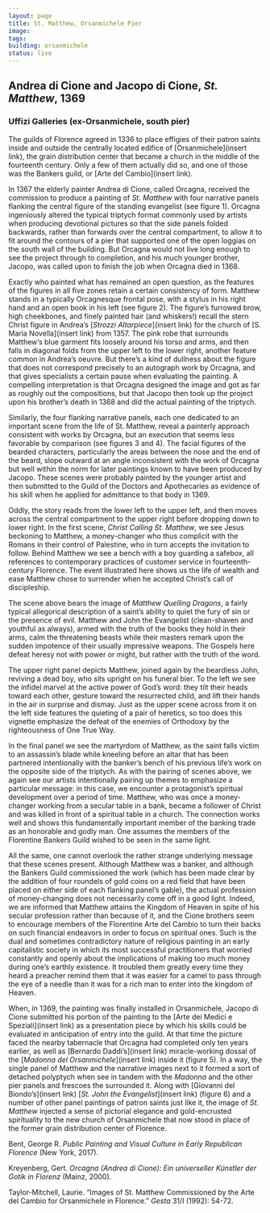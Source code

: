 ```yaml
---
layout: page
title: St. Matthew, Orsanmichele Pier
image:
tags:
building: orsanmichele
status: live
---
```


## Andrea di Cione and Jacopo di Cione, *St. Matthew*, 1369
### Uffizi Galleries (ex-Orsanmichele, south pier)

<!-- more -->

The guilds of Florence agreed in 1336 to place effigies of their patron saints inside and outside the centrally located edifice of [Orsanmichele](insert link), the grain distribution center that became a church in the middle of the fourteenth century. Only a few of them actually did so, and one of those was the Bankers guild, or [Arte del Cambio](insert link).

<!-- more -->

In 1367 the elderly painter Andrea di Cione, called Orcagna, received the commission to produce a painting of *St. Matthew* with four narrative panels flanking the central figure of the standing evangelist (see figure 1). Orcagna ingeniously altered the typical triptych format commonly used by artists when producing devotional pictures so that the side panels folded backwards, rather than forwards over the central compartment, to allow it to fit around the contours of a pier that supported one of the open loggias on the south wall of the building. But Orcagna would not live long enough to see the project through to completion, and his much younger brother, Jacopo, was called upon to finish the job when Orcagna died in 1368.


Exactly who painted what has remained an open question, as the features of the figures in all five zones retain a certain consistency of form. Matthew stands in a typically Orcagnesque frontal pose, with a stylus in his right hand and an open book in his left (see figure 2). The figure’s furrowed brow, high cheekbones, and finely painted hair (and whiskers!) recall the stern Christ figure in Andrea’s [*Strozzi Altarpiece*](insert link) for the church of [S. Maria Novella](insert link) from 1357. The pink robe that surrounds Matthew’s blue garment fits loosely around his torso and arms, and then falls in diagonal folds from the upper left to the lower right, another feature common in Andrea’s oeuvre. But there’s a kind of dullness about the figure that does not correspond precisely to an autograph work by Orcagna, and that gives specialists a certain pause when evaluating the painting. A compelling interpretation is that Orcagna designed the image and got as far as roughly out the compositions, but that Jacopo then took up the project upon his brother’s death in 1368 and did the actual painting of the triptych.


Similarly, the four flanking narrative panels, each one dedicated to an important scene from the life of St. Matthew, reveal a painterly approach consistent with works by Orcagna, but an execution that seems less favorable by comparison (see figures 3 and 4). The facial figures of the bearded characters, particularly the areas between the nose and the end of the beard, slope outward at an angle inconsistent with the work of Orcagna but well within the norm for later paintings known to have been produced by Jacopo. These scenes were probably painted by the younger artist and then submitted to the Guild of the Doctors and Apothecaries as evidence of his skill when he applied for admittance to that body in 1369.


Oddly, the story reads from the lower left to the upper left, and then moves across the central compartment to the upper right before dropping down to lower right. In the first scene, *Christ Calling St. Matthew*, we see Jesus beckoning to Matthew, a money-changer who thus complicit with the Romans in their control of Palestine, who in turn accepts the invitation to follow. Behind Matthew we see a bench with a boy guarding a safebox, all references to contemporary practices of customer service in fourteenth-century Florence. The event illustrated here shows us the life of wealth and ease Matthew chose to surrender when he accepted Christ’s call of discipleship.


The scene above bears the image of *Matthew Quelling Dragons*, a fairly typical allegorical description of a saint’s ability to quiet the fury of sin or the presence of evil. Matthew and John the Evangelist (clean-shaven and youthful as always), armed with the truth of the books they hold in their arms, calm the threatening beasts while their masters remark upon the sudden impotence of their usually impressive weapons. The Gospels here defeat heresy not with power or might, but rather with the truth of the word.


The upper right panel depicts Matthew, joined again by the beardless John, reviving a dead boy, who sits upright on his funeral bier. To the left we see the infidel marvel at the active power of God’s word: they tilt their heads toward each other, gesture toward the resurrected child, and lift their hands in the air in surprise and dismay. Just as the upper scene across from it on the left side features the quieting of a pair of heretics, so too does this vignette emphasize the defeat of the enemies of Orthodoxy by the righteousness of One True Way.


In the final panel we see the martyrdom of Matthew, as the saint falls victim to an assassin’s blade while kneeling before an altar that has been partnered intentionally with the banker’s bench of his previous life’s work on the opposite side of the triptych. As with the pairing of scenes above, we again see our artists intentionally pairing up themes to emphasize a particular message: in this case, we encounter a protagonist’s spiritual development over a period of time. Matthew, who was once a money-changer working from a secular table in a bank, became a follower of Christ and was killed in front of a spiritual table in a church. The connection works well and shows this fundamentally important member of the banking trade as an honorable and godly man. One assumes the members of the Florentine Bankers Guild wished to be seen in the same light.


All the same, one cannot overlook the rather strange underlying message that these scenes present. Although Matthew was a banker, and although the Bankers Guild commissioned the work (which has been made clear by the addition of four roundels of gold coins on a red field that have been placed on either side of each flanking panel’s gable), the actual profession of money-changing does not necessarily come off in a good light. Indeed, we are informed that Matthew attains the Kingdom of Heaven in spite of his secular profession rather than because of it, and the Cione brothers seem to encourage members of the Florentine Arte del Cambio to turn their backs on such financial endeavors in order to focus on spiritual ones. Such is the dual and sometimes contradictory nature of religious painting in an early capitalistic society in which its most successful practitioners that worried constantly and openly about the implications of making too much money during one’s earthly existence. It troubled them greatly every time they heard a preacher remind them that it was easier for a camel to pass through the eye of a needle than it was for a rich man to enter into the kingdom of Heaven.


When, in 1369, the painting was finally installed in Orsanmichele, Jacopo di Cione submitted his portion of the painting to the [Arte dei Medici e Speziali](insert link) as a presentation piece by which his skills could be evaluated in anticipation of entry into the guild. At that time the picture faced the nearby tabernacle that Orcagna had completed only ten years earlier, as well as [Bernardo Daddi’s](insert link) miracle-working dossal of the [*Madonna del Orsanmichele*](insert link) inside it (figure 5). In a way, the single panel of Matthew and the narrative images next to it formed a sort of detached polyptych when see in tandem with the *Madonna* and the other pier panels and frescoes the surrounded it. Along with [Giovanni del Biondo’s](insert link) [*St. John the Evangelist*](insert link) (figure 6) and a number of other panel paintings of patron saints just like it, the image of *St. Matthew* injected a sense of pictorial elegance and gold-encrusted spirituality to the new church of Orsanmichele that now stood in place of the former grain distribution center of Florence.


Bent, George R. *Public Painting and Visual Culture in Early Republican Florence* (New York, 2017).


Kreyenberg, Gert. *Orcagna (Andrea di Cione): Ein universeller Künstler der Gotik in Florenz* (Mainz, 2000).


Taylor-Mitchell, Laurie. “Images of St. Matthew Commissioned by the Arte del Cambio for Orsanmichele in Florence.” *Gesta* 31/I (1992): 54-72.

